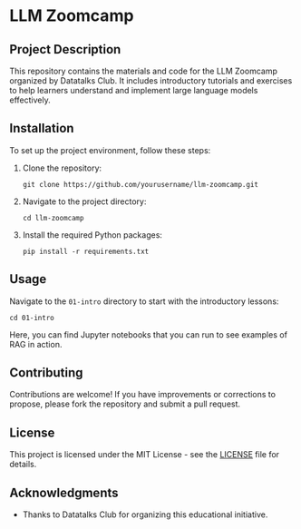 
# LLM Zoomcamp

## Project Description
This repository contains the materials and code for the LLM Zoomcamp organized by Datatalks Club. It includes introductory tutorials and exercises to help learners understand and implement large language models effectively.

## Installation
To set up the project environment, follow these steps:

1. Clone the repository:
   ```
   git clone https://github.com/yourusername/llm-zoomcamp.git
   ```
2. Navigate to the project directory:
   ```
   cd llm-zoomcamp
   ```
3. Install the required Python packages:
   ```
   pip install -r requirements.txt
   ```

## Usage
Navigate to the `01-intro` directory to start with the introductory lessons:

```
cd 01-intro
```

Here, you can find Jupyter notebooks that you can run to see examples of RAG in action.

## Contributing
Contributions are welcome! If you have improvements or corrections to propose, please fork the repository and submit a pull request.

## License
This project is licensed under the MIT License - see the [LICENSE](LICENSE) file for details.

## Acknowledgments
- Thanks to Datatalks Club for organizing this educational initiative.
